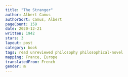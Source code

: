 ```yaml
---
title: "The Stranger"
author: Albert Camus
authorSort: Camus, Albert
pageCount: 159
date: 2020-12-21
written: 1942
stars: 3
layout: post
category: book
tags: read unreviewed philosophy philosophical-novel
mapping: France, Europe
translatedFrom: French
gender: m
---
```

